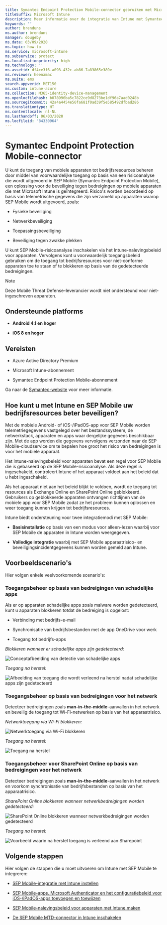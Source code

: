```yaml
---
title: Symantec Endpoint Protection Mobile-connector gebruiken met Microsoft Intune
titleSuffix: Microsoft Intune
description: Meer informatie over de integratie van Intune met Symantec Endpoint Protection Mobile om de toegang van mobiele apparaten tot bedrijfsresources te beheren.
keywords: ''
author: brenduns
ms.author: brenduns
manager: dougeby
ms.date: 03/09/2020
ms.topic: how-to
ms.service: microsoft-intune
ms.subservice: protect
ms.localizationpriority: high
ms.technology: ''
ms.assetid: df4ce3f6-a093-432c-ab86-7a83865e389e
ms.reviewer: heenamac
ms.suite: ems
search.appverid: MET150
ms.custom: intune-azure
ms.collection: M365-identity-device-management
ms.openlocfilehash: b078996ba5c7822ce9d8273be1df96a7aad0248b
ms.sourcegitcommit: 42a4a4454e56fa681f0ad39f5e585492dfbad286
ms.translationtype: HT
ms.contentlocale: nl-NL
ms.lasthandoff: 06/03/2020
ms.locfileid: "84330964"
---
```

# <a name="symantec-endpoint-protection-mobile-connector"></a>Symantec Endpoint Protection Mobile-connector

U kunt de toegang van mobiele apparaten tot bedrijfsresources beheren door middel van voorwaardelijke toegang op basis van een risicoanalyse die wordt uitgevoerd in SEP Mobile (Symantec Endpoint Protection Mobile), een oplossing voor de beveiliging tegen bedreigingen op mobiele apparaten die met Microsoft Intune is geïntegreerd. Risico's worden beoordeeld op basis van telemetrische gegevens die zijn verzameld op apparaten waarop SEP Mobile wordt uitgevoerd, zoals:

- Fysieke beveiliging

- Netwerkbeveiliging

- Toepassingsbeveiliging

- Beveiliging tegen zwakke plekken

U kunt SEP Mobile-risicoanalyse inschakelen via het Intune-nalevingsbeleid voor apparaten. Vervolgens kunt u voorwaardelijk toegangsbeleid gebruiken om de toegang tot bedrijfsresources voor niet-conforme apparaten toe te staan of te blokkeren op basis van de gedetecteerde bedreigingen.

> [!NOTE]
> Deze Mobile Threat Defense-leverancier wordt niet ondersteund voor niet-ingeschreven apparaten.

## <a name="supported-platforms"></a>Ondersteunde platforms

- **Android 4.1 en hoger**

- **iOS 8 en hoger**

## <a name="pre-requisites"></a>Vereisten

- Azure Active Directory Premium

- Microsoft Intune-abonnement

- Symantec Endpoint Protection Mobile-abonnement

Ga naar de [Symantec-website](https://help.symantec.com/cs/sep_mobile/SEPMOBILE/v131237277_v127904070/Integrating-Microsoft-Intune-with-Endpoint-Protection-Mobile?locale=EN_US) voor meer informatie.

## <a name="how-do-intune-and-sep-mobile-help-protect-your-company-resources"></a>Hoe kunt u met Intune en SEP Mobile uw bedrijfsresources beter beveiligen?

Met de mobiele Android- of iOS-/iPadOS-app voor SEP Mobile worden telemetriegegevens vastgelegd over het bestandssysteem, de netwerkstack, apparaten en apps waar dergelijke gegevens beschikbaar zijn. Met de app worden die gegevens vervolgens verzonden naar de SEP Mobile-cloudservice om te bepalen hoe groot het risico van bedreigingen is voor het mobiele apparaat.

Het Intune-nalevingsbeleid voor apparaten bevat een regel voor SEP Mobile die is gebaseerd op de SEP Mobile-risicoanalyse. Als deze regel is ingeschakeld, controleert Intune of het apparaat voldoet aan het beleid dat u hebt ingeschakeld.

Als het apparaat niet aan het beleid blijkt te voldoen, wordt de toegang tot resources als Exchange Online en SharePoint Online geblokkeerd. Gebruikers op geblokkeerde apparaten ontvangen richtlijnen van de mobiele app voor SEP Mobile zodat ze het probleem kunnen oplossen en weer toegang kunnen krijgen tot bedrijfsresources.

Intune biedt ondersteuning voor twee integratiemodi met SEP Mobile:

- **Basisinstallatie** op basis van een modus voor alleen-lezen waarbij voor SEP Mobile de apparaten in Intune worden weergegeven.

- **Volledige integratie** waarbij met SEP Mobile apparaatrisico- en beveiligingsincidentgegevens kunnen worden gemeld aan Intune.

## <a name="sample-scenarios"></a>Voorbeeldscenario's

Hier volgen enkele veelvoorkomende scenario's:

### <a name="control-access-based-on-threats-from-malicious-apps"></a>Toegangsbeheer op basis van bedreigingen van schadelijke apps

Als er op apparaten schadelijke apps zoals malware worden gedetecteerd, kunt u apparaten blokkeren totdat de bedreiging is opgelost:

- Verbinding met bedrijfs-e-mail

- Synchronisatie van bedrijfsbestanden met de app OneDrive voor werk

- Toegang tot bedrijfs-apps

*Blokkeren wanneer er schadelijke apps zijn gedetecteerd:*

![Conceptafbeelding van detectie van schadelijke apps](./media/skycure-mobile-threat-defense-connector/symantec-arch-1.png)

*Toegang na herstel:*

![Afbeelding van toegang die wordt verleend na herstel nadat schadelijke apps zijn gedetecteerd](./media/skycure-mobile-threat-defense-connector/symantec-arch-2.png)

### <a name="control-access-based-on-threat-to-network"></a>Toegangsbeheer op basis van bedreigingen voor het netwerk

Detecteer bedreigingen zoals **man-in-the-middle**-aanvallen in het netwerk en beveilig de toegang tot Wi-Fi-netwerken op basis van het apparaatrisico.

*Netwerktoegang via Wi-Fi blokkeren:*

![Netwerktoegang via Wi-Fi blokkeren](./media/skycure-mobile-threat-defense-connector/symantec-arch-3.png)

*Toegang na herstel:*

![Toegang na herstel](./media/skycure-mobile-threat-defense-connector/symantec-arch-4.png)

### <a name="control-access-to-sharepoint-online-based-on-threat-to-network"></a>Toegangsbeheer voor SharePoint Online op basis van bedreigingen voor het netwerk

Detecteer bedreigingen zoals **man-in-the-middle**-aanvallen in het netwerk en voorkom synchronisatie van bedrijfsbestanden op basis van het apparaatrisico.

*SharePoint Online blokkeren wanneer netwerkbedreigingen worden gedetecteerd:*

![SharePoint Online blokkeren wanneer netwerkbedreigingen worden gedetecteerd](./media/skycure-mobile-threat-defense-connector/symantec-arch-5.png)

*Toegang na herstel:*

![Voorbeeld waarin na herstel toegang is verleend aan Sharepoint](./media/skycure-mobile-threat-defense-connector/symantec-arch-6.png)

<!-- 
### Control access on unenrolled devices based on threats from malicious apps

When the Symantec Endpoint Protection Mobile Threat Defense solution considers a device to be infected:
![App protection policy blocks due to detected malware](./media/skycure-mobile-threat-defense-connector/symantec-app-policy-block.png)

Access is granted on remediation:

![Access is granted on remediation for App protection policy](./media/skycure-mobile-threat-defense-connector/symantec-app-policy-remediated.png)
-->

## <a name="next-steps"></a>Volgende stappen

Hier volgen de stappen die u moet uitvoeren om Intune met SEP Mobile te integreren:

- [SEP Mobile-integratie met Intune instellen](skycure-mtd-connector-integration.md)

- [SEP Mobile-apps, Microsoft Authenticator en het configuratiebeleid voor iOS-/iPadOS-apps toevoegen en toewijzen](mtd-apps-ios-app-configuration-policy-add-assign.md)

- [SEP Mobile-nalevingsbeleid voor apparaten met Intune maken](mtd-device-compliance-policy-create.md)

- [De SEP Mobile MTD-connector in Intune inschakelen](mtd-connector-enable.md)
